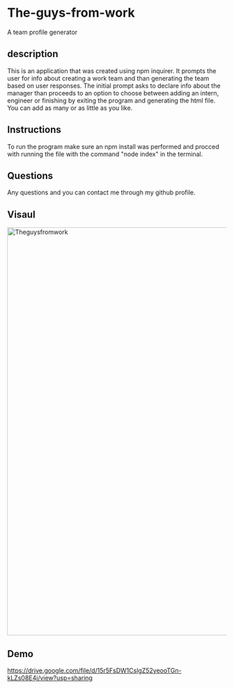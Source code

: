 # The-guys-from-work

A team profile generator

## description

This is an application that was created using npm inquirer. It prompts the user for info
about creating a work team and than generating the team based on user responses. The initial prompt asks to declare info about the manager than proceeds to an option to choose between adding an intern, engineer or finishing by exiting the program and generating the html file. You can add as many or as little as you like.

## Instructions

To run the program make sure an npm install was performed and procced with running the file with the command "node index" in the terminal.

## Questions

Any questions and you can contact me through my github profile.

## Visaul

<img width="937" alt="Theguysfromwork" src="https://user-images.githubusercontent.com/73912705/108609642-4505cd80-739d-11eb-8072-a429d0a45f45.PNG">

## Demo

https://drive.google.com/file/d/15r5FsDW1CslgZ52yeooTGn-kLZs08E4j/view?usp=sharing
